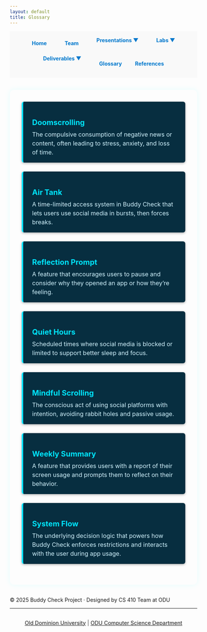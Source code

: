 ```yaml
---
layout: default
title: Glossary
---
```


<style>
.navbar {
  display: flex;
  gap: 1rem;
  font-weight: bold;
  flex-wrap: wrap;
  justify-content: center;
  padding: 1rem;
  background-color: #f9f9f9;
}

.navbar a, .dropdown > span {
  text-decoration: none;
  color: #0077cc;
  padding: 0.5rem 1rem;
  cursor: pointer;
  transition: background-color 0.2s ease;
  border-radius: 5px;
}

.navbar a:hover, .dropdown:hover > span {
  background-color: #e0f7ff;
}

.dropdown {
  position: relative;
}

.dropdown-content {
  display: none;
  position: absolute;
  background-color: white;
  min-width: 200px;
  box-shadow: 0 4px 6px rgba(0,0,0,0.15);
  z-index: 1;
  border-radius: 5px;
  overflow: hidden;
}

.dropdown-content a {
  color: black;
  padding: 10px 14px;
  display: block;
  text-decoration: none;
}

.dropdown-content a:hover {
  background-color: #f2f2f2;
}

.dropdown:hover .dropdown-content {
  display: block;
}

/* Glossary Style */
.glossary-container {
  max-width: 850px;
  margin: 2rem auto;
  padding: 2rem;
  background-color: rgba(255, 255, 255, 0.04);
  border-radius: 12px;
  box-shadow: 0 0 15px rgba(0, 255, 255, 0.1);
}

.glossary-term {
  margin-bottom: 1.5rem;
  padding: 1rem 1.5rem;
  background-color: #072e40; /* Deep readable background */
  border-left: 4px solid #00e5ff;
  border-radius: 6px;
  box-shadow: 0 2px 6px rgba(0,0,0,0.3);
}

.glossary-term h3 {
  color: #00e5ff;
  font-size: 1.25rem;
  margin-bottom: 0.5rem;
}

.glossary-term p {
  color: #d1f5ff;
  font-size: 1rem;
  line-height: 1.5;
  margin: 0;
}
</style>

<!-- NAVIGATION -->
<div class="navbar">
  <a href="index.html">Home</a>
  <a href="team.html">Team</a>
  <div class="dropdown">
    <span>Presentations ▼</span>
    <div class="dropdown-content">
      <a href="feasibility-draft-1.html">Feasibility Draft 1</a>
      <a href="feasibility-draft-2.html">Feasibility Draft 2</a>
      <a href="feasibility-draft-3.html">Feasibility Draft 3</a>
    </div>
  </div>

  <div class="dropdown">
    <span>Labs ▼</span>
    <div class="dropdown-content">
      <a href="labs.html">Lab 1 Outline</a>
    </div>
  </div>

  <div class="dropdown">
    <span>Deliverables ▼</span>
    <div class="dropdown-content">
      <a href="deliverables-overview.html">Overview</a>
      <a href="deliverables-process-flow.html">Process Flow</a>
      <a href="deliverables-mfcd.html">MFCD</a>
      <a href="deliverables-risk-matrix.html">Risk Matrix</a>
      <a href="deliverables-competition.html">Competition</a>
    </div>
  </div>

  <a href="glossary.html">Glossary</a>
  <a href="references.html">References</a>
</div>

<!-- GLOSSARY CONTENT -->
<div class="glossary-container">

  <div class="glossary-term">
    <h3>Doomscrolling</h3>
    <p>The compulsive consumption of negative news or content, often leading to stress, anxiety, and loss of time.</p>
  </div>

  <div class="glossary-term">
    <h3>Air Tank</h3>
    <p>A time-limited access system in Buddy Check that lets users use social media in bursts, then forces breaks.</p>
  </div>

  <div class="glossary-term">
    <h3>Reflection Prompt</h3>
    <p>A feature that encourages users to pause and consider why they opened an app or how they’re feeling.</p>
  </div>

  <div class="glossary-term">
    <h3>Quiet Hours</h3>
    <p>Scheduled times where social media is blocked or limited to support better sleep and focus.</p>
  </div>

  <div class="glossary-term">
    <h3>Mindful Scrolling</h3>
    <p>The conscious act of using social platforms with intention, avoiding rabbit holes and passive usage.</p>
  </div>

  <div class="glossary-term">
    <h3>Weekly Summary</h3>
    <p>A feature that provides users with a report of their screen usage and prompts them to reflect on their behavior.</p>
  </div>

  <div class="glossary-term">
    <h3>System Flow</h3>
    <p>The underlying decision logic that powers how Buddy Check enforces restrictions and interacts with the user during app usage.</p>
  </div>

</div>

<!-- FOOTER -->
<div class="footer">
  © 2025 Buddy Check Project · Designed by CS 410 Team at ODU
</div>


<hr />
<footer style="text-align: center; font-size: 0.9rem; padding: 1rem 0; color: #444;">
  <a href="https://www.odu.edu/" target="_blank">Old Dominion University</a> |
  <a href="https://www.odu.edu/computer-science" target="_blank">ODU Computer Science Department</a>
</footer>
